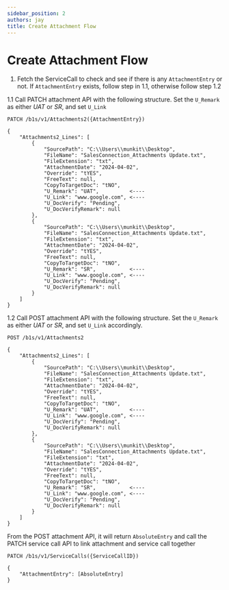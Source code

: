 ```yaml
---
sidebar_position: 2
authors: jay
title: Create Attachment Flow
---
```


# Create Attachment Flow

1. Fetch the ServiceCall to check and see if there is any `AttachmentEntry` or not. If `AttachmentEntry` exists, follow step in 1.1, otherwise follow step 1.2

1.1 Call PATCH attachment API with the following structure. Set the `U_Remark` as either *UAT* or *SR*, and set `U_Link` 

`PATCH /b1s/v1/Attachments2({AttachmentEntry})`
```
{
    "Attachments2_Lines": [
        {
            "SourcePath": "C:\\Users\\munkit\\Desktop",
            "FileName": "SalesConnection_Attachments Update.txt",
            "FileExtension": "txt",
            "AttachmentDate": "2024-04-02",
            "Override": "tYES",
            "FreeText": null,
            "CopyToTargetDoc": "tNO",
            "U_Remark": "UAT",          <----
            "U_Link": "www.google.com", <----
            "U_DocVerify": "Pending",
            "U_DocVerifyRemark": null
        },
        {
            "SourcePath": "C:\\Users\\munkit\\Desktop",
            "FileName": "SalesConnection_Attachments Update.txt",
            "FileExtension": "txt",
            "AttachmentDate": "2024-04-02",
            "Override": "tYES",
            "FreeText": null,
            "CopyToTargetDoc": "tNO",
            "U_Remark": "SR",           <----
            "U_Link": "www.google.com", <----
            "U_DocVerify": "Pending",
            "U_DocVerifyRemark": null
        }
    ]
}
```

1.2 Call POST attachment API with the following structure. Set the `U_Remark` as either *UAT* or *SR*, and set `U_Link` accordingly.

`POST /b1s/v1/Attachments2`
```
{
    "Attachments2_Lines": [
        {
            "SourcePath": "C:\\Users\\munkit\\Desktop",
            "FileName": "SalesConnection_Attachments Update.txt",
            "FileExtension": "txt",
            "AttachmentDate": "2024-04-02",
            "Override": "tYES",
            "FreeText": null,
            "CopyToTargetDoc": "tNO",
            "U_Remark": "UAT",          <----
            "U_Link": "www.google.com", <----
            "U_DocVerify": "Pending",
            "U_DocVerifyRemark": null
        },
        {
            "SourcePath": "C:\\Users\\munkit\\Desktop",
            "FileName": "SalesConnection_Attachments Update.txt",
            "FileExtension": "txt",
            "AttachmentDate": "2024-04-02",
            "Override": "tYES",
            "FreeText": null,
            "CopyToTargetDoc": "tNO",
            "U_Remark": "SR",           <----
            "U_Link": "www.google.com", <----
            "U_DocVerify": "Pending",
            "U_DocVerifyRemark": null
        }
    ]
}
```

From the POST attachment API, it will return `AbsoluteEntry` and call the PATCH service call API to link attachment and service call together

`PATCH /b1s/v1/ServiceCalls({ServiceCallID})`
```
{
    "AttachmentEntry": [AbsoluteEntry]
}
```

